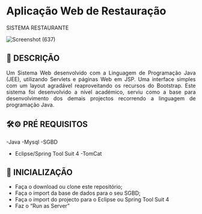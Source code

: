 # Aplicação Web de Restauração 
SISTEMA RESTAURANTE


![Screenshot (637)](https://user-images.githubusercontent.com/36881559/151561108-6cf0bbbe-bcda-4c27-85ec-4b9ce0a052a1.png)

## 📄 DESCRIÇÃO 
<p align="justify">Um Sistema Web desenvolvido com a Linguagem de Programação Java (JEE), utilizando Servlets e páginas Web em JSP. 
Uma interface simples com um layout agradável reaproveitando os recursos do Bootstrap. Este sistema foi desenvolvido a 
nível académico, serviu como a base para desenvolvimento dos demais projectos recorrendo a linguagem de programação Java.</p>

## 🛠⚙ PRÉ REQUISITOS 
-Java
-Mysql
-SGBD
- Eclipse/Spring Tool Suit 4
-TomCat

## 🚀 INICIALIZAÇÃO
- Faça o download ou clone este repositório;
- Faça o import da base de dados para o seu SGBD;
- Faça o import do projecto para o Eclipse ou Spring Tool Suit 4
- Faz o “Run as Server” 

